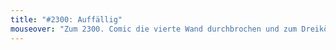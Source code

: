 ```yaml
---
title: "#2300: Auffällig"
mouseover: "Zum 2300. Comic die vierte Wand durchbrochen und zum Dreikönigstag auch noch Kürchenbezug. Zwei Kekse mit einer Klappe gefuttert."
---
```

